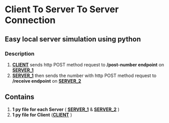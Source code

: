 # Client To Server To Server Connection

  ## Easy local server simulation using python
  ### Description
  1. **[CLIENT](client.py)** sends http POST method request to **/post-number endpoint** on **[SERVER_1](server_1.py)**
  2. **[SERVER_1](server_1.py)** then sends the number with http POST method request to **/receive endpoint** on **[SERVER_2](server_2.py)**

  ## Contains
  1. **1 py file for each Server** ( **[SERVER_1](server_1.py)** & **[SERVER_2](server_2.py)** )
  2. **1 py file for Client** (**[CLIENT](client.py)** )
 

  


